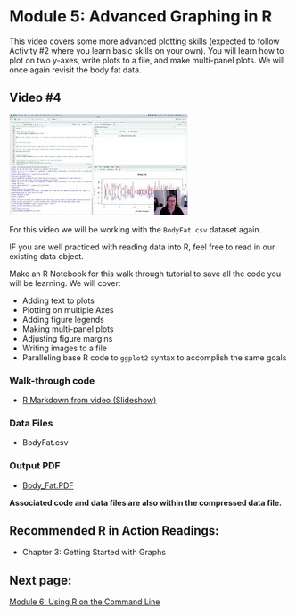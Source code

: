 Module 5: Advanced Graphing in R
================

This video covers some more advanced plotting skills (expected to follow
Activity \#2 where you learn basic skills on your own). You will learn
how to plot on two y-axes, write plots to a file, and make multi-panel
plots. We will once again revisit the body fat data.

## Video \#4

[![](../../images/mq5.jpeg)](https://youtu.be/0DvFDWHnzQ8)

For this video we will be working with the `BodyFat.csv` dataset again.

IF you are well practiced with reading data into R, feel free to read in
our existing data object.

Make an R Notebook for this walk through tutorial to save all the code
you will be learning. We will cover:

- Adding text to plots
- Plotting on multiple Axes
- Adding figure legends
- Making multi-panel plots
- Adjusting figure margins
- Writing images to a file
- Paralleling base R code to `ggplot2` syntax to accomplish the same
  goals

### Walk-through code

- [R Markdown from video
  (Slideshow)](http://htmlpreview.github.io/?https://github.com/StevisonLab/R_Mini_Course/blob/main/modules/Module_5/5.03.Advanced_Graphing_in_R.html)

### Data Files

- BodyFat.csv

### Output PDF

- [Body_Fat.PDF](https://github.com/StevisonLab/R_Mini_Course/blob/main/data/Body_Fat.pdf)

**Associated code and data files are also within the compressed data
file.**

## Recommended R in Action Readings:

- Chapter 3: Getting Started with Graphs

## Next page:

[Module 6: Using R on the Command
Line](https://github.com/StevisonLab/R_Mini_Course/blob/main/modules/Module_6/module_6.md)
